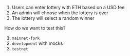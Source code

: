 1. Users can enter lottery with ETH based on a USD fee
2. An admin will choose when the lottery is over
3. The lottery will select a random winner

How do we want to test this?
1. <code>mainnet-fork</code>
2. <code>development</code> with mocks
3. <code>testnet</code>